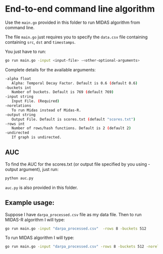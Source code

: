# End-to-end command line algorithm

Use the `main.go` provided in this folder to run MIDAS algorithm from command line.

The file `main.go` just requires you to specify the `data.csv` file containing containing `src`, `dst` and `timestamps`.

You just have to run:
```bash
go run main.go -input <input-file> -<other-optional-arguments>
``` 

Complete details for the available arguments:
```bash
-alpha float
   Alpha: Temporal Decay Factor. Default is 0.6 (default 0.6)
-buckets int
   Number of buckets. Default is 769 (default 769)
-input string
   Input File. (Required)
-norelations
   To run Midas instead of Midas-R.
-output string
   Output File. Default is scores.txt (default "scores.txt")
-rows int
   Number of rows/hash functions. Default is 2 (default 2)
-undirected
   If graph is undirected.
```

## AUC

To find the AUC for the scores.txt (or output file specified by you using -output argument), 
just run:
```python
python auc.py
```

`auc.py` is also provided in this folder.

## Example usage:

Suppose I have `darpa_processed.csv` file as my data file. Then to run MIDAS-R algorithm I will type:
```bash
go run main.go -input "darpa_processed.csv"  -rows 8 -buckets 512
```

To run MIDAS algorithm I will type:
```bash
go run main.go -input "darpa_processed.csv" -rows 8 -buckets 512 -norelations
```
